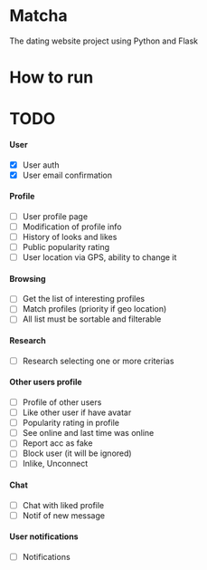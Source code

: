 # Matcha
The dating website project using Python and Flask


# How to run

# TODO
#### User
- [X] User auth
- [X] User email confirmation
#### Profile
- [ ] User profile page
- [ ] Modification of profile info
- [ ] History of looks and likes
- [ ] Public popularity rating
- [ ] User location via GPS, ability to change it
#### Browsing
- [ ] Get the list of interesting profiles
- [ ] Match profiles (priority if geo location)
- [ ] All list must be sortable and filterable
#### Research
- [ ] Research selecting one or more criterias
#### Other users profile
- [ ] Profile of other users
- [ ] Like other user if have avatar
- [ ] Popularity rating in profile
- [ ] See online and last time was online
- [ ] Report acc as fake
- [ ] Block user (it will be ignored)
- [ ] Inlike, Unconnect
#### Chat
- [ ] Chat with liked profile
- [ ] Notif of new message
#### User notifications
- [ ] Notifications
